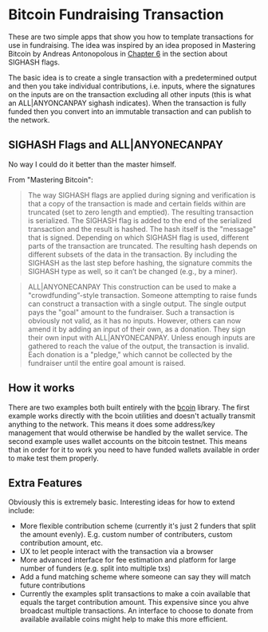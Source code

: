 # Bitcoin Fundraising Transaction

These are two simple apps that show you how to template transactions for use in fundraising. The idea was inspired by an idea proposed in Mastering Bitcoin by Andreas Antonopolous in [Chapter 6](https://github.com/bitcoinbook/bitcoinbook/blob/8d01749bcf45f69f36cf23606bbbf3f0bd540db3/ch06.asciidoc) in the section about SIGHASH flags.

The basic idea is to create a single transaction with a predetermined output and then you take individual contributions, i.e. inputs, where the signatures on the inputs are on the transaction excluding all other inputs (this is what an ALL|ANYONCANPAY sighash indicates). When the transaction is fully funded then you convert into an immutable transaction and can publish to the network.

## SIGHASH Flags and ALL|ANYONECANPAY
No way I could do it better than the master himself.

From "Mastering Bitcoin":
> The way SIGHASH flags are applied during signing and verification is that a copy of the transaction is made and certain fields within are truncated (set to zero length and emptied). The resulting transaction is serialized. The SIGHASH flag is added to the end of the serialized transaction and the result is hashed. The hash itself is the "message" that is signed. Depending on which SIGHASH flag is used, different parts of the transaction are truncated. The resulting hash depends on different subsets of the data in the transaction. By including the SIGHASH as the last step before hashing, the signature commits the SIGHASH type as well, so it can’t be changed (e.g., by a miner).

> ALL|ANYONECANPAY
This construction can be used to make a "crowdfunding”-style transaction. Someone attempting to raise funds can construct a transaction with a single output. The single output pays the "goal" amount to the fundraiser. Such a transaction is obviously not valid, as it has no inputs. However, others can now amend it by adding an input of their own, as a donation. They sign their own input with ALL|ANYONECANPAY. Unless enough inputs are gathered to reach the value of the output, the transaction is invalid. Each donation is a "pledge," which cannot be collected by the fundraiser until the entire goal amount is raised.

## How it works
There are two examples both built entirely with the [bcoin](http://bcoin.io) library. The first example works directly with the bcoin utilities and doesn't actually transmit anything to the network. This means it does some address/key management that would otherwise be handled by the wallet service. The second example uses wallet accounts on the bitcoin testnet. This means that in order for it to work you need to have funded wallets available in order to make test them properly.

## Extra Features
Obviously this is extremely basic. Interesting ideas for how to extend include:
- More flexible contribution scheme (currently it's just 2 funders that split the amount evenly). E.g. custom number of contributers, custom contribution amount, etc.
- UX to let people interact with the transaction via a browser
- More advanced interface for fee estimation and platform for large number of funders (e.g. split into multiple txs)
- Add a fund matching scheme where someone can say they will match future contributions
- Currently the examples split transactions to make a coin available that equals the target contribution amount. This expensive since you ahve broadcast multiple transactions. An interface to choose to donate from available available coins might help to make this more efficient.